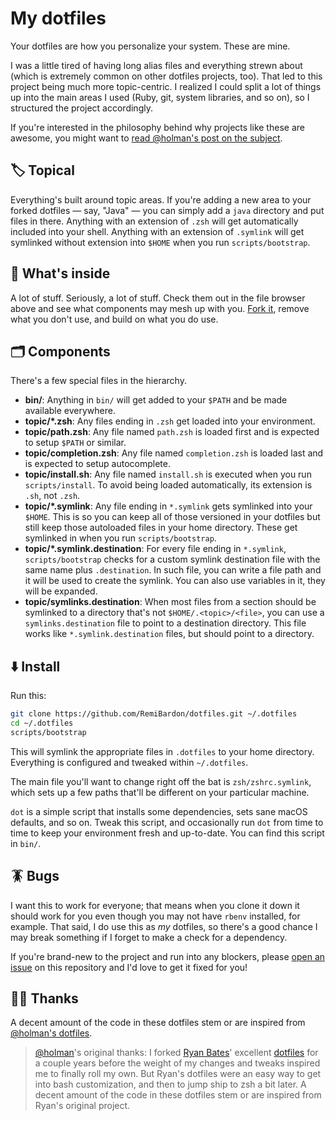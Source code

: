 # My dotfiles

Your dotfiles are how you personalize your system. These are mine.

I was a little tired of having long alias files and everything strewn about
(which is extremely common on other dotfiles projects, too). That led to this
project being much more topic-centric. I realized I could split a lot of things
up into the main areas I used (Ruby, git, system libraries, and so on), so I
structured the project accordingly.

If you're interested in the philosophy behind why projects like these are
awesome, you might want to [read @holman's post on the
subject](http://zachholman.com/2010/08/dotfiles-are-meant-to-be-forked/).

## 🏷️ Topical

Everything's built around topic areas. If you're adding a new area to your
forked dotfiles — say, "Java" — you can simply add a `java` directory and put
files in there. Anything with an extension of `.zsh` will get automatically
included into your shell. Anything with an extension of `.symlink` will get
symlinked without extension into `$HOME` when you run `scripts/bootstrap`.

## 🎁 What's inside

A lot of stuff. Seriously, a lot of stuff. Check them out in the file browser
above and see what components may mesh up with you.
[Fork it](https://github.com/RemiBardon/dotfiles/fork), remove what you don't
use, and build on what you do use.

## 🗂️ Components

There's a few special files in the hierarchy.

- **bin/**: Anything in `bin/` will get added to your `$PATH` and be made
  available everywhere.
- **topic/\*.zsh**: Any files ending in `.zsh` get loaded into your
  environment.
- **topic/path.zsh**: Any file named `path.zsh` is loaded first and is
  expected to setup `$PATH` or similar.
- **topic/completion.zsh**: Any file named `completion.zsh` is loaded
  last and is expected to setup autocomplete.
- **topic/install.sh**: Any file named `install.sh` is executed when you run `scripts/install`. To avoid being loaded automatically, its extension is `.sh`, not `.zsh`.
- **topic/\*.symlink**: Any file ending in `*.symlink` gets symlinked into
  your `$HOME`. This is so you can keep all of those versioned in your dotfiles
  but still keep those autoloaded files in your home directory. These get
  symlinked in when you run `scripts/bootstrap`.
- **topic/\*.symlink.destination**: For every file ending in `*.symlink`, `scripts/bootstrap` checks
  for a custom symlink destination file with the same name plus `.destination`. In such file, you can write
  a file path and it will be used to create the symlink. You can also use variables in it, they will be expanded.
- **topic/symlinks.destination**: When most files from a section should be symlinked to a directory that's not
  `$HOME/.<topic>/<file>`, you can use a `symlinks.destination` file to point to a destination directory.
  This file works like `*.symlink.destination` files, but should point to a directory.

## ⬇️ Install

Run this:

```sh
git clone https://github.com/RemiBardon/dotfiles.git ~/.dotfiles
cd ~/.dotfiles
scripts/bootstrap
```

This will symlink the appropriate files in `.dotfiles` to your home directory.
Everything is configured and tweaked within `~/.dotfiles`.

The main file you'll want to change right off the bat is `zsh/zshrc.symlink`,
which sets up a few paths that'll be different on your particular machine.

`dot` is a simple script that installs some dependencies, sets sane macOS
defaults, and so on. Tweak this script, and occasionally run `dot` from
time to time to keep your environment fresh and up-to-date. You can find
this script in `bin/`.

## 🪳 Bugs

I want this to work for everyone; that means when you clone it down it should
work for you even though you may not have `rbenv` installed, for example. That
said, I do use this as _my_ dotfiles, so there's a good chance I may break
something if I forget to make a check for a dependency.

If you're brand-new to the project and run into any blockers, please
[open an issue](https://github.com/RemiBardon/dotfiles/issues) on this repository
and I'd love to get it fixed for you!

## 🙏🏻 Thanks

A decent amount of the code in these dotfiles stem or are
inspired from [@holman's dotfiles](https://github.com/holman/dotfiles).

> [@holman](https://github.com/holman)'s original thanks:
> I forked [Ryan Bates](http://github.com/ryanb)' excellent
> [dotfiles](http://github.com/ryanb/dotfiles) for a couple years before the
> weight of my changes and tweaks inspired me to finally roll my own. But Ryan's
> dotfiles were an easy way to get into bash customization, and then to jump ship
> to zsh a bit later. A decent amount of the code in these dotfiles stem or are
> inspired from Ryan's original project.
